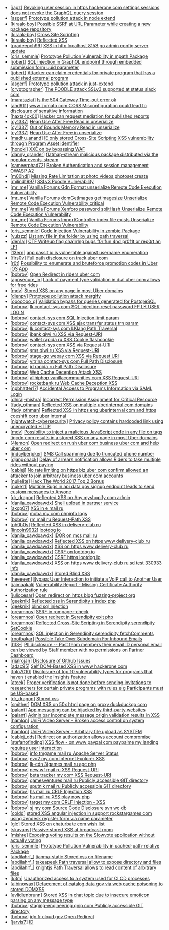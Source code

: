* [[japz](https://hackerone.com/japz)] [Revoking user session in https  hackerone com settings sessions does not revoke the GraphQL query session](https://hackerone.com/reports/417382)
* [[asgerf](https://hackerone.com/asgerf)] [Prototype pollution attack in node extend](https://hackerone.com/reports/430831)
* [[kiraak-boy](https://hackerone.com/kiraak-boy)] [Possible SSRF at URL Parameter while creating a new package repository](https://hackerone.com/reports/151680)
* [[kiraak-boy](https://hackerone.com/kiraak-boy)] [Cross Site Scripting](https://hackerone.com/reports/151678)
* [[kiraak-boy](https://hackerone.com/kiraak-boy)] [Reflected XSS](https://hackerone.com/reports/151779)
* [[pradeepch99](https://hackerone.com/pradeepch99)] [XSS in http  localhost 8153 go admin config server update](https://hackerone.com/reports/151634)
* [[cris_semmle](https://hackerone.com/cris_semmle)] [Prototype Pollution Vulnerability in mpath Package](https://hackerone.com/reports/390860)
* [[jobert](https://hackerone.com/jobert)] [SQL injection in GraphQL endpoint through embedded submission form uuid parameter](https://hackerone.com/reports/435066)
* [[jobert](https://hackerone.com/jobert)] [Attacker can claim credentials for private program that has a published external program](https://hackerone.com/reports/449680)
* [[asgerf](https://hackerone.com/asgerf)] [Prototype pollution attack in just-extend](https://hackerone.com/reports/430291)
* [[cryptographer](https://hackerone.com/cryptographer)] [The POODLE attack SSLv3 supported at status slack com](https://hackerone.com/reports/375097)
* [[marataziat](https://hackerone.com/marataziat)] [Is the 504 Gateway Time-out error ok ](https://hackerone.com/reports/449818)
* [[ahd911](https://hackerone.com/ahd911)] [ www zomato com CORS Misconfiguration could lead to disclosure of sensitive information](https://hackerone.com/reports/426165)
* [[haxta4ok00](https://hackerone.com/haxta4ok00)] [Hacker can request mediation for published reports](https://hackerone.com/reports/412988)
* [[cy1337](https://hackerone.com/cy1337)] [Heap Use After Free Read in unserialize ](https://hackerone.com/reports/261335)
* [[cy1337](https://hackerone.com/cy1337)] [Out of Bounds Memory Read in unserialize ](https://hackerone.com/reports/261336)
* [[cy1337](https://hackerone.com/cy1337)] [Heap Use After Free in unserialize ](https://hackerone.com/reports/261338)
* [[madhu_anand](https://hackerone.com/madhu_anand)] [IE only stored Cross-Site Scripting XSS vulnerability through Program Asset identifier](https://hackerone.com/reports/449351)
* [[honoki](https://hackerone.com/honoki)] [XXE on                by bypassing WAF       ](https://hackerone.com/reports/433996)
* [[danny_grander](https://hackerone.com/danny_grander)] [flatmap-stream malicious package distributed via the popular events-stream ](https://hackerone.com/reports/450006)
* [[sameerphad72](https://hackerone.com/sameerphad72)] [Broken Authentication and session management OWASP A2](https://hackerone.com/reports/449671)
* [[m00hdi](https://hackerone.com/m00hdi)] [Missing Rate Limitation at photo videos photoset create](https://hackerone.com/reports/426547)
* [[milind1997](https://hackerone.com/milind1997)] [SSLv3 Poodle Vulnerability](https://hackerone.com/reports/220116)
* [[mr_me](https://hackerone.com/mr_me)] [Vanilla Forums Gdn Format unserialize  Remote Code Execution Vulnerability](https://hackerone.com/reports/407552)
* [[mr_me](https://hackerone.com/mr_me)] [Vanilla Forums domGetImages getimagesize Unserialize Remote Code Execution Vulnerability critical ](https://hackerone.com/reports/410882)
* [[mr_me](https://hackerone.com/mr_me)] [Vanilla Forums Xenforo password splitHash Unserialize Remote Code Execution Vulnerability](https://hackerone.com/reports/410212)
* [[mr_me](https://hackerone.com/mr_me)] [Vanilla Forums ImportController index file exists Unserialize Remote Code Execution Vulnerability](https://hackerone.com/reports/410237)
* [[cris_semmle](https://hackerone.com/cris_semmle)] [Code Injection Vulnerability in zombie Package](https://hackerone.com/reports/389583)
* [[vulzzz](https://hackerone.com/vulzzz)] [List any file in the folder by using path traversal](https://hackerone.com/reports/403703)
* [[den1al](https://hackerone.com/den1al)] [CTF Writeup flag cha1n1ng bugs f0r fun 4nd pr0f1t or rep0rt an LF1 ](https://hackerone.com/reports/415275)
* [[13ern](https://hackerone.com/13ern)] [app passit io is vulnerable against username enumeration](https://hackerone.com/reports/394060)
* [[firs0v](https://hackerone.com/firs0v)] [Full path disclosure on track uber com](https://hackerone.com/reports/125197)
* [[r0t](https://hackerone.com/r0t)] [Possibility to enumerate and bruteforce promotion codes in Uber iOS App](https://hackerone.com/reports/125707)
* [[bobrov](https://hackerone.com/bobrov)] [Open Redirect in riders uber com](https://hackerone.com/reports/125003)
* [[appsecure_in](https://hackerone.com/appsecure_in)] [Lack of payment type validation in dial uber com allows for free rides](https://hackerone.com/reports/162199)
* [[mdv](https://hackerone.com/mdv)] [Stored XSS on any page in most Uber domains](https://hackerone.com/reports/217739)
* [[dienpv](https://hackerone.com/dienpv)] [Prototype pollution attack mergify ](https://hackerone.com/reports/439098)
* [[ooooooo_q](https://hackerone.com/ooooooo_q)] [Validation bypass for queries generated for PostgreSQL](https://hackerone.com/reports/394253)
* [[bobrov](https://hackerone.com/bobrov)] [ lk contact-sys com SQL Injection reset password FP LK USER LOGIN](https://hackerone.com/reports/164684)
* [[bobrov](https://hackerone.com/bobrov)] [ contact-sys com SQL Injection       limit param](https://hackerone.com/reports/164945)
* [[bobrov](https://hackerone.com/bobrov)] [ contact-sys com XSS ajax transfer status trn param](https://hackerone.com/reports/164704)
* [[bobrov](https://hackerone.com/bobrov)] [ lk contact-sys com LKlang Path Traversal](https://hackerone.com/reports/164933)
* [[bobrov](https://hackerone.com/bobrov)] [ ibank qiwi ru XSS via Request-URI](https://hackerone.com/reports/164152)
* [[bobrov](https://hackerone.com/bobrov)] [ wallet rapida ru XSS Cookie flashcookie](https://hackerone.com/reports/164662)
* [[bobrov](https://hackerone.com/bobrov)] [ contact-sys com XSS via Request-URI](https://hackerone.com/reports/164656)
* [[bobrov](https://hackerone.com/bobrov)] [ sms qiwi ru XSS via Request-URI](https://hackerone.com/reports/38345)
* [[bobrov](https://hackerone.com/bobrov)] [ stage-go wepay com XSS via Request URI](https://hackerone.com/reports/281038)
* [[bobrov](https://hackerone.com/bobrov)] [ vitrina contact-sys com Full Path Disclosure](https://hackerone.com/reports/178284)
* [[bobrov](https://hackerone.com/bobrov)] [ id rapida ru Full Path Disclosure](https://hackerone.com/reports/165219)
* [[bobrov](https://hackerone.com/bobrov)] [Web Cache Deception Attack XSS ](https://hackerone.com/reports/394016)
* [[bobrov](https://hackerone.com/bobrov)] [ allhiphop vanillacommunities com XSS Request-URI](https://hackerone.com/reports/386112)
* [[bobrov](https://hackerone.com/bobrov)] [  rocketbank ru Web Cache Deception  XSS](https://hackerone.com/reports/415168)
* [[npbhatter17](https://hackerone.com/npbhatter17)] [Accidental Access to Programs Information via SAML Login](https://hackerone.com/reports/438306)
* [[dhiraj-mishra](https://hackerone.com/dhiraj-mishra)] [Incorrect Permission Assignment for Critical Resource](https://hackerone.com/reports/394861)
* [[fady_othman](https://hackerone.com/fady_othman)] [Reflected XSS on multiple uberinternal com domains](https://hackerone.com/reports/326449)
* [[fady_othman](https://hackerone.com/fady_othman)] [Reflected XSS in https  eng uberinternal com and https  coeshift corp uber internal ](https://hackerone.com/reports/354686)
* [[nightwatch-cybersecurity](https://hackerone.com/nightwatch-cybersecurity)] [Privacy policy contains hardcoded link using unencrypted HTTP](https://hackerone.com/reports/365755)
* [[mdv](https://hackerone.com/mdv)] [Possibility to inject a malicious JavaScript code in any file on tags tiqcdn com results in a stored XSS on any page in most Uber domains](https://hackerone.com/reports/256152)
* [[4lemon](https://hackerone.com/4lemon)] [Open redirect on rush uber com business uber com and help uber com](https://hackerone.com/reports/126070)
* [[indcyberjoker](https://hackerone.com/indcyberjoker)] [SMS Call spamming due to truncated phone number](https://hackerone.com/reports/177551)
* [[djangohack](https://hackerone.com/djangohack)] [Delay of arrears notification allows Riders to take multiple rides without paying](https://hackerone.com/reports/317388)
* [[cablej](https://hackerone.com/cablej)] [No rate limiting on https  biz uber com confirm allowed an attacker to join arbitrary business uber com accounts](https://hackerone.com/reports/281344)
* [[nullelite](https://hackerone.com/nullelite)] [Hack The World 2017 Top 2 Bonus](https://hackerone.com/reports/300779)
* [[nuke11](https://hackerone.com/nuke11)] [Multiple Bugs in api data gov signup endpoint leads to send custom messages to Anyone](https://hackerone.com/reports/360171)
* [[dr_dragon](https://hackerone.com/dr_dragon)] [Reflected XSS on Any myshopify com admin](https://hackerone.com/reports/422707)
* [[danila_xawdxawdx](https://hackerone.com/danila_xawdxawdx)] [Shell upload in partner service](https://hackerone.com/reports/369557)
* [[akop07](https://hackerone.com/akop07)] [XSS in e mail ru](https://hackerone.com/reports/419872)
* [[bobrov](https://hackerone.com/bobrov)] [ moba my com phpinfo logs](https://hackerone.com/reports/410793)
* [[bobrov](https://hackerone.com/bobrov)] [ rm mail ru Request-Path XSS](https://hackerone.com/reports/386100)
* [[ph0b0s](https://hackerone.com/ph0b0s)] [Reflected XSS in delivery-club ru](https://hackerone.com/reports/362133)
* [[lincoln9932](https://hackerone.com/lincoln9932)] [                                                  lootdog io](https://hackerone.com/reports/356322)
* [[danila_xawdxawdx](https://hackerone.com/danila_xawdxawdx)] [IDOR on mcs mail ru ](https://hackerone.com/reports/312555)
* [[danila_xawdxawdx](https://hackerone.com/danila_xawdxawdx)] [Reflected XSS on https  www delivery-club ru ](https://hackerone.com/reports/316898)
* [[danila_xawdxawdx](https://hackerone.com/danila_xawdxawdx)] [XSS on https  www delivery-club ru](https://hackerone.com/reports/316897)
* [[danila_xawdxawdx](https://hackerone.com/danila_xawdxawdx)] [CSRF on lootdog io](https://hackerone.com/reports/317053)
* [[danila_xawdxawdx](https://hackerone.com/danila_xawdxawdx)] [CSRF                 https  lootdog io ](https://hackerone.com/reports/317372)
* [[danila_xawdxawdx](https://hackerone.com/danila_xawdxawdx)] [XSS on https  www delivery-club ru sd test 330933 info ](https://hackerone.com/reports/330974)
* [[danila_xawdxawdx](https://hackerone.com/danila_xawdxawdx)] [Stored Blind XSS](https://hackerone.com/reports/326918)
* [[heeeeen](https://hackerone.com/heeeeen)] [Bypass User Interaction to initiate a VoIP call to Another User](https://hackerone.com/reports/386144)
* [[jaimaakali](https://hackerone.com/jaimaakali)] [Vulnerability Report - Missing Certificate Authority Authorization rule](https://hackerone.com/reports/392701)
* [[juliocesar](https://hackerone.com/juliocesar)] [Open redirect on https  blog fuzzing-project org](https://hackerone.com/reports/373916)
* [[geeknik](https://hackerone.com/geeknik)] [Reflected xss in Serendipity s index php](https://hackerone.com/reports/374100)
* [[geeknik](https://hackerone.com/geeknik)] [blind sql injection](https://hackerone.com/reports/374027)
* [[oreamnos](https://hackerone.com/oreamnos)] [SSRF in rompager-check](https://hackerone.com/reports/374818)
* [[oreamnos](https://hackerone.com/oreamnos)] [Open redirect in Serendipity exit php ](https://hackerone.com/reports/373932)
* [[oreamnos](https://hackerone.com/oreamnos)] [Reflected Cross-Site Scripting in Serendipity serendipity SetCookie ](https://hackerone.com/reports/373950)
* [[oreamnos](https://hackerone.com/oreamnos)] [SQL injection in Serendipity serendipity fetchComments ](https://hackerone.com/reports/374748)
* [[rootbakar](https://hackerone.com/rootbakar)] [Possible Take Over Subdomain For Inbound Emails ](https://hackerone.com/reports/403822)
* [[h13-](https://hackerone.com/h13-)] [PII disclosure -- Past team members  their email ID personal email can be viewed by Staff member with no permissions on Partner Dashboard](https://hackerone.com/reports/415622)
* [[rijalrojan](https://hackerone.com/rijalrojan)] [Disclosure of Github Issues](https://hackerone.com/reports/425719)
* [[adac95](https://hackerone.com/adac95)] [Self DOM-Based XSS in www hackerone com](https://hackerone.com/reports/406587)
* [[tolo7010](https://hackerone.com/tolo7010)] [Disclosure of top 10 vulnerability types for programs that haven t enabled the Insights feature](https://hackerone.com/reports/397031)
* [[ateek](https://hackerone.com/ateek)] [Proper verification is not done before sending invitations to researchers for certain private programs with rules e g  Participants must be US-based ](https://hackerone.com/reports/427502)
* [[dr_dragon](https://hackerone.com/dr_dragon)] [Stored xss](https://hackerone.com/reports/415484)
* [[smither](https://hackerone.com/smither)] [DOM XSS on 50x html page on proxy duckduckgo com](https://hackerone.com/reports/426275)
* [[palant](https://hackerone.com/palant)] [App messaging can be hijacked by third-party websites](https://hackerone.com/reports/387279)
* [[palant](https://hackerone.com/palant)] [Admin bar Incomplete message origin validation results in XSS](https://hackerone.com/reports/387544)
* [[hamlon](https://hackerone.com/hamlon)] [UniFi Video Server - Broken access control on system configuration](https://hackerone.com/reports/129698)
* [[hamlon](https://hackerone.com/hamlon)] [UniFi Video Server - Arbitrary file upload as SYSTEM](https://hackerone.com/reports/129641)
* [[cablej_dds](https://hackerone.com/cablej_dds)] [Redirect on authorization allows account compromise](https://hackerone.com/reports/384289)
* [[stefanofinding](https://hackerone.com/stefanofinding)] [XSS flow - on www paypal com paypalme my landing requires user interaction ](https://hackerone.com/reports/425200)
* [[bobrov](https://hackerone.com/bobrov)] [ info tmgame mail ru Apache Server Status](https://hackerone.com/reports/388746)
* [[bobrov](https://hackerone.com/bobrov)] [ evo2 my com Internet Explorer XSS](https://hackerone.com/reports/387052)
* [[bobrov](https://hackerone.com/bobrov)] [ lk-cdn 3igames mail ru apc php](https://hackerone.com/reports/277664)
* [[bobrov](https://hackerone.com/bobrov)] [ new wf mail ru XSS Request-URI](https://hackerone.com/reports/261654)
* [[bobrov](https://hackerone.com/bobrov)] [ beta tracker my com XSS Request-URI](https://hackerone.com/reports/261643)
* [[bobrov](https://hackerone.com/bobrov)] [ gamesventures mail ru Publicly accessible GIT directory](https://hackerone.com/reports/239481)
* [[bobrov](https://hackerone.com/bobrov)] [ sputnik mail ru Publicly accessible GIT directory](https://hackerone.com/reports/239482)
* [[bobrov](https://hackerone.com/bobrov)] [ hs mail ru CRLF Injection  XSS](https://hackerone.com/reports/178279)
* [[bobrov](https://hackerone.com/bobrov)] [ hs mail ru XSS play now php](https://hackerone.com/reports/178281)
* [[bobrov](https://hackerone.com/bobrov)] [ target my com CRLF Injection - XSS](https://hackerone.com/reports/384872)
* [[bobrov](https://hackerone.com/bobrov)] [ sj my com Source Code Disclosure  svn wc db](https://hackerone.com/reports/410789)
* [[coldd](https://hackerone.com/coldd)] [stored XSS angular injection in support rockstargames com using zendesk register form via name parameter](https://hackerone.com/reports/354262)
* [[glc](https://hackerone.com/glc)] [Stored XSS on chaturbate com wish list ](https://hackerone.com/reports/425048)
* [[skavans](https://hackerone.com/skavans)] [Passive stored XSS at broadcast room](https://hackerone.com/reports/423797)
* [[mishre](https://hackerone.com/mishre)] [Exposing voting results on the Slowvote application without actually voting](https://hackerone.com/reports/434116)
* [[cris_semmle](https://hackerone.com/cris_semmle)] [Prototype Pollution Vulnerability in cached-path-relative Package](https://hackerone.com/reports/390847)
* [[abdilahrf_](https://hackerone.com/abdilahrf_)] [ tianma-static Stored xss on filename](https://hackerone.com/reports/403692)
* [[abdilahrf_](https://hackerone.com/abdilahrf_)] [ takeapeek Path traversal allow to expose directory and files](https://hackerone.com/reports/403736)
* [[abdilahrf_](https://hackerone.com/abdilahrf_)] [ knightjs Path Traversal allows to read content of arbitrary files](https://hackerone.com/reports/403707)
* [[k3m](https://hackerone.com/k3m)] [Unauthorized access to a system used for CI CD processes](https://hackerone.com/reports/410475)
* [[albinowax](https://hackerone.com/albinowax)] [Defacement of catalog data gov via web cache poisoning to stored DOMXSS](https://hackerone.com/reports/303730)
* [[avlidienbrunn](https://hackerone.com/avlidienbrunn)] [Stored XSS in chat topic due to insecure emoticon parsing on any message type](https://hackerone.com/reports/429298)
* [[bobrov](https://hackerone.com/bobrov)] [ staging-engineering gnip com Publicly accessible GIT directory](https://hackerone.com/reports/218465)
* [[bobrov](https://hackerone.com/bobrov)] [ idp fr cloud gov Open Redirect](https://hackerone.com/reports/387007)
* [[jarvis7](https://hackerone.com/jarvis7)] [                                 ID](https://hackerone.com/reports/402410)
